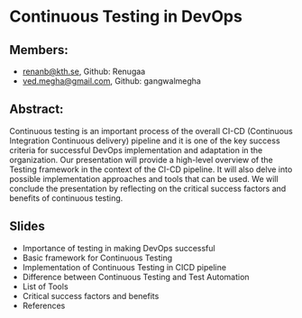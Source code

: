 # Continuous Testing in DevOps

## Members: 
* renanb@kth.se, Github: Renugaa
* ved.megha@gmail.com, Github: gangwalmegha 

## Abstract: 
Continuous testing is an important process of the overall CI-CD (Continuous Integration Continuous delivery) pipeline and it is one of the key success criteria for successful DevOps implementation and adaptation in the organization. Our presentation will provide a high-level overview of the Testing framework in the context of the CI-CD pipeline. It will also delve into possible implementation approaches and tools that can be used. We will conclude the presentation by reflecting on the critical success factors and benefits of continuous testing.

## Slides 
* Importance of testing in making DevOps successful
* Basic framework for Continuous Testing
* Implementation of Continuous Testing in CICD pipeline
* Difference between Continuous Testing and Test Automation
* List of Tools
* Critical success factors and benefits 
* References
